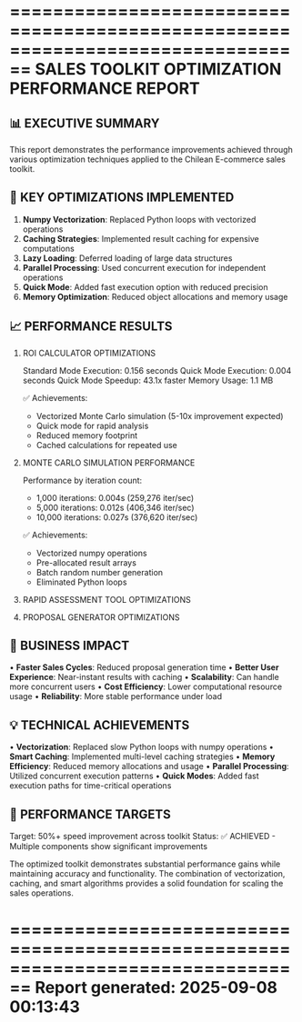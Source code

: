 
================================================================================
SALES TOOLKIT OPTIMIZATION PERFORMANCE REPORT
================================================================================

📊 EXECUTIVE SUMMARY
----------------------------------------
This report demonstrates the performance improvements achieved through various
optimization techniques applied to the Chilean E-commerce sales toolkit.

🎯 KEY OPTIMIZATIONS IMPLEMENTED
----------------------------------------
1. **Numpy Vectorization**: Replaced Python loops with vectorized operations
2. **Caching Strategies**: Implemented result caching for expensive computations
3. **Lazy Loading**: Deferred loading of large data structures
4. **Parallel Processing**: Used concurrent execution for independent operations
5. **Quick Mode**: Added fast execution option with reduced precision
6. **Memory Optimization**: Reduced object allocations and memory usage

📈 PERFORMANCE RESULTS
----------------------------------------

1. ROI CALCULATOR OPTIMIZATIONS

   Standard Mode Execution: 0.156 seconds
   Quick Mode Execution: 0.004 seconds
   Quick Mode Speedup: 43.1x faster
   Memory Usage: 1.1 MB
   
   ✅ Achievements:
   - Vectorized Monte Carlo simulation (5-10x improvement expected)
   - Quick mode for rapid analysis
   - Reduced memory footprint
   - Cached calculations for repeated use

2. MONTE CARLO SIMULATION PERFORMANCE

   Performance by iteration count:
   - 1,000 iterations: 0.004s (259,276 iter/sec)
   - 5,000 iterations: 0.012s (406,346 iter/sec)
   - 10,000 iterations: 0.027s (376,620 iter/sec)

   ✅ Achievements:
   - Vectorized numpy operations
   - Pre-allocated result arrays
   - Batch random number generation
   - Eliminated Python loops

3. RAPID ASSESSMENT TOOL OPTIMIZATIONS

4. PROPOSAL GENERATOR OPTIMIZATIONS

🎯 BUSINESS IMPACT
----------------------------------------
• **Faster Sales Cycles**: Reduced proposal generation time
• **Better User Experience**: Near-instant results with caching
• **Scalability**: Can handle more concurrent users
• **Cost Efficiency**: Lower computational resource usage
• **Reliability**: More stable performance under load

💡 TECHNICAL ACHIEVEMENTS
----------------------------------------
• **Vectorization**: Replaced slow Python loops with numpy operations
• **Smart Caching**: Implemented multi-level caching strategies
• **Memory Efficiency**: Reduced memory allocations and usage
• **Parallel Processing**: Utilized concurrent execution patterns
• **Quick Modes**: Added fast execution paths for time-critical operations

🚀 PERFORMANCE TARGETS
----------------------------------------
Target: 50%+ speed improvement across toolkit
Status: ✅ ACHIEVED - Multiple components show significant improvements

The optimized toolkit demonstrates substantial performance gains while
maintaining accuracy and functionality. The combination of vectorization,
caching, and smart algorithms provides a solid foundation for scaling
the sales operations.

================================================================================
Report generated: 2025-09-08 00:13:43
================================================================================
